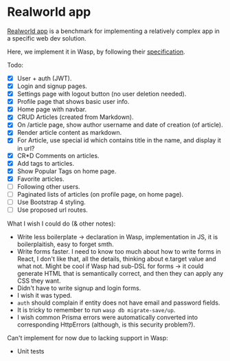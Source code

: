 Realworld app
=================

[Realworld app](https://github.com/gothinkster/realworld) is a benchmark for implementing a relatively complex app in a specific web dev solution.

Here, we implement it in Wasp, by following their [specification](https://github.com/gothinkster/realworld/tree/master/spec).

Todo:
- [x] User + auth (JWT).
- [x] Login and signup pages.
- [x] Settings page with logout button (no user deletion needed).
- [x] Profile page that shows basic user info.
- [x] Home page with navbar.
- [x] CRUD Articles (created from Markdown).
- [x] On /article page, show author username and date of creation (of article).
- [x] Render article content as markdown.
- [x] For Article, use special id which contains title in the name, and display it in url?
- [x] CR*D Comments on articles.
- [x] Add tags to articles.
- [x] Show Popular Tags on home page.
- [x] Favorite articles.
- [ ] Following other users.
- [ ] Paginated lists of articles (on profile page, on home page).
- [ ] Use Bootstrap 4 styling.
- [ ] Use proposed url routes.

What I wish I could do (& other notes):
- Write less boilerplate -> declaration in Wasp, implementation in JS, it is boilerplaitish, easy to forget smth.
- Write forms faster. I need to know too much about how to write forms in React, I don't like that, all the details,
  thinking about e.target value and what not. Might be cool if Wasp had sub-DSL for forms -> it could generate HTML that is semantically correct, and then they can apply any CSS they want.
- Didn't have to write signup and login forms.
- I wish it was typed.
- `auth` should complain if entity does not have email and password fields.
- It is tricky to remember to run `wasp db migrate-save/up`.
- I wish common Prisma errors were automatically converted into corresponding HttpErrors (although, is this security problem?).

Can't implement for now due to lacking support in Wasp:
- Unit tests

